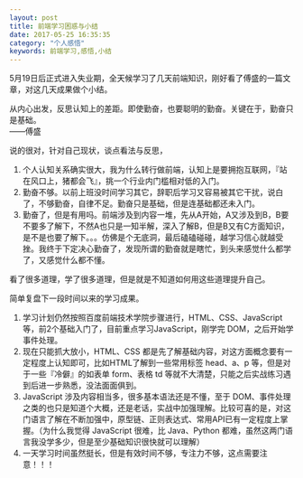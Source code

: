 ```yaml
---
layout: post
title: 前端学习困惑与小结
date: 2017-05-25 16:35:35
category: "个人感悟"
keywords: 前端学习,感悟,小结
---
```


5月19日后正式进入失业期，全天候学习了几天前端知识，刚好看了傅盛的一篇文章，对这几天成果做个小结。

从内心出发，反思认知上的差距。即使勤奋，也要聪明的勤奋。关键在于，勤奋只是基础。  
——傅盛

说的很对，针对自己现状，谈点看法与反思，  
1. 个人认知关系确实很大，我为什么转行做前端，认知上是要拥抱互联网，『站在风口上，猪都会飞』，挑一个行业内门槛相对低的入门。  
2. 勤奋不够。以前上班没时间学习其它，辞职后学习又容易被其它干扰，说白了，不够勤奋，自律不足。勤奋只是基础，但是连基础都还未入门。  
3. 勤奋了，但是有用吗。前端涉及到内容一堆，先从A开始，A又涉及到B，B要不要多了解下，不然A也只是一知半解，深入了解B，但是B又有C方面知识，是不是也要了解下。。。仿佛是个无底洞，最后磕磕碰碰，越学习信心就越受挫。我终于下定决心勤奋了，发现所谓的勤奋就是瞎忙，到头来感觉什么都学了，又感觉什么都不懂。  

看了很多道理，学了很多道理，但是就是不知道如何用这些道理提升自己。  

简单复盘下一段时间以来的学习成果。  
1. 学习计划仍然按照百度前端技术学院步骤进行，HTML、CSS、JavaScript等，前2个基础入门了，目前重点学习JavaScript，刚学完 DOM，之后开始学事件处理。  
2. 现在只能抓大放小，HTML、CSS 都是先了解基础内容，对这方面概念要有一定程度上认知即可，比如HTML了解到一些常用标签 head、a、p 等，但是对于一些『冷僻』的如表单 form、表格 td 等就不大清楚，只能之后实战练习遇到后进一步熟悉，没法面面俱到。  
3. JavaScript 涉及内容相当多，很多基本语法还是不懂，至于 DOM、事件处理之类的也只是知道个大概，还是老话，实战中加强理解。比较可喜的是，对这门语言了解在不断加强中，原型链、正则表达式、常用API已有一定程度上掌握。（为什么我觉得 JavaScript 很难，比 Java、Python 都难，虽然这两门语言我没学多少，但是至少基础知识很快就可以理解）  
4. 一天学习时间虽然挺长，但是有效时间不够，专注力不够，这点需要注意！！！